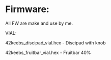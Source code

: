 # Firmware:
All FW are make and use by me.



VIAL:

42keebs_discipad_vial.hex - Discipad with knob

42keebs_fruitbar_vial.hex - Fruitbar 40%